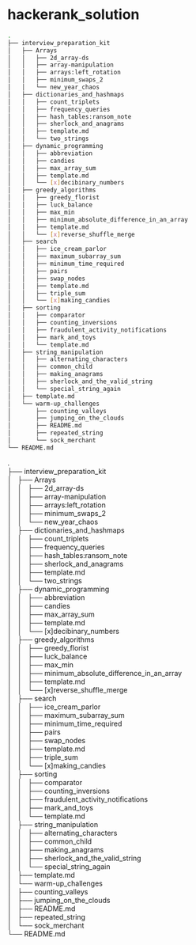 # hackerank_solution

```bash
.
├── interview_preparation_kit
│   ├── Arrays
│   │   ├── 2d_array-ds
│   │   ├── array-manipulation
│   │   ├── arrays:left_rotation
│   │   ├── minimum_swaps_2
│   │   └── new_year_chaos
│   ├── dictionaries_and_hashmaps
│   │   ├── count_triplets
│   │   ├── frequency_queries
│   │   ├── hash_tables:ransom_note
│   │   ├── sherlock_and_anagrams
│   │   ├── template.md
│   │   └── two_strings
│   ├── dynamic_programming
│   │   ├── abbreviation
│   │   ├── candies
│   │   ├── max_array_sum
│   │   ├── template.md
│   │   └── [x]decibinary_numbers
│   ├── greedy_algorithms
│   │   ├── greedy_florist
│   │   ├── luck_balance
│   │   ├── max_min
│   │   ├── minimum_absolute_difference_in_an_array
│   │   ├── template.md
│   │   └── [x]reverse_shuffle_merge
│   ├── search
│   │   ├── ice_cream_parlor
│   │   ├── maximum_subarray_sum
│   │   ├── minimum_time_required
│   │   ├── pairs
│   │   ├── swap_nodes
│   │   ├── template.md
│   │   ├── triple_sum
│   │   └── [x]making_candies
│   ├── sorting
│   │   ├── comparator
│   │   ├── counting_inversions
│   │   ├── fraudulent_activity_notifications
│   │   ├── mark_and_toys
│   │   └── template.md
│   ├── string_manipulation
│   │   ├── alternating_characters
│   │   ├── common_child
│   │   ├── making_anagrams
│   │   ├── sherlock_and_the_valid_string
│   │   └── special_string_again
│   ├── template.md
│   └── warm-up_challenges
│       ├── counting_valleys
│       ├── jumping_on_the_clouds
│       ├── README.md
│       ├── repeated_string
│       └── sock_merchant
└── README.md
```

.  
├── interview_preparation_kit  
│   ├── Arrays  
│   │   ├── 2d_array-ds  
│   │   ├── array-manipulation  
│   │   ├── arrays:left_rotation  
│   │   ├── minimum_swaps_2  
│   │   └── new_year_chaos  
│   ├── dictionaries_and_hashmaps  
│   │   ├── count_triplets  
│   │   ├── frequency_queries  
│   │   ├── hash_tables:ransom_note    
│   │   ├── sherlock_and_anagrams  
│   │   ├── template.md  
│   │   └── two_strings  
│   ├── dynamic_programming  
│   │   ├── abbreviation  
│   │   ├── candies  
│   │   ├── max_array_sum  
│   │   ├── template.md  
│   │   └── [x]decibinary_numbers  
│   ├── greedy_algorithms  
│   │   ├── greedy_florist  
│   │   ├── luck_balance  
│   │   ├── max_min  
│   │   ├── minimum_absolute_difference_in_an_array  
│   │   ├── template.md  
│   │   └── [x]reverse_shuffle_merge  
│   ├── search  
│   │   ├── ice_cream_parlor  
│   │   ├── maximum_subarray_sum  
│   │   ├── minimum_time_required  
│   │   ├── pairs  
│   │   ├── swap_nodes  
│   │   ├── template.md  
│   │   ├── triple_sum  
│   │   └── [x]making_candies  
│   ├── sorting  
│   │   ├── comparator  
│   │   ├── counting_inversions  
│   │   ├── fraudulent_activity_notifications  
│   │   ├── mark_and_toys  
│   │   └── template.md  
│   ├── string_manipulation  
│   │   ├── alternating_characters  
│   │   ├── common_child  
│   │   ├── making_anagrams  
│   │   ├── sherlock_and_the_valid_string  
│   │   └── special_string_again  
│   ├── template.md  
│   └── warm-up_challenges  
│       ├── counting_valleys  
│       ├── jumping_on_the_clouds  
│       ├── README.md  
│       ├── repeated_string  
│       └── sock_merchant  
└── README.md  
